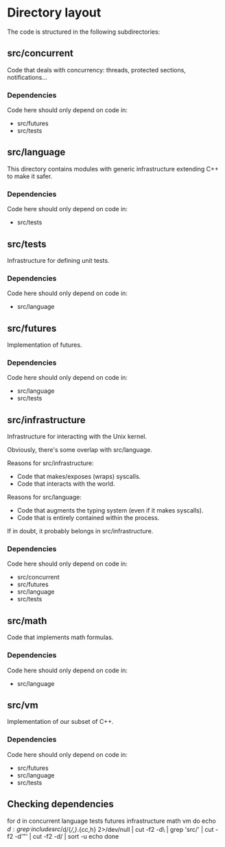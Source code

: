 # Directory layout

The code is structured in the following subdirectories:

## src/concurrent

Code that deals with concurrency: threads, protected sections, notifications...

### Dependencies

Code here should only depend on code in:

* src/futures
* src/tests

## src/language

This directory contains modules with generic infrastructure extending C++ to
make it safer.

### Dependencies

Code here should only depend on code in:

* src/tests

## src/tests

Infrastructure for defining unit tests.

### Dependencies

Code here should only depend on code in:

* src/language

## src/futures

Implementation of futures.

### Dependencies

Code here should only depend on code in:

* src/language
* src/tests

## src/infrastructure

Infrastructure for interacting with the Unix kernel.

Obviously, there's some overlap with src/language.

Reasons for src/infrastructure:

* Code that makes/exposes (wraps) syscalls.
* Code that interacts with the world.

Reasons for src/language:

* Code that augments the typing system (even if it makes syscalls).
* Code that is entirely contained within the process.

If in doubt, it probably belongs in src/infrastructure.

### Dependencies

Code here should only depend on code in:

* src/concurrent
* src/futures
* src/language
* src/tests

## src/math

Code that implements math formulas.

### Dependencies

Code here should only depend on code in:

* src/language

## src/vm

Implementation of our subset of C++.

### Dependencies

Code here should only depend on code in:

* src/futures
* src/language
* src/tests

## Checking dependencies

for d in concurrent language tests futures infrastructure math vm
do
  echo $d:
  grep ^.include src/$d/{*/,}*.{cc,h} 2>/dev/null | cut -f2 -d\  | grep 'src/' | cut -f2 -d'"' | cut -f2 -d/ | sort -u
  echo
done
